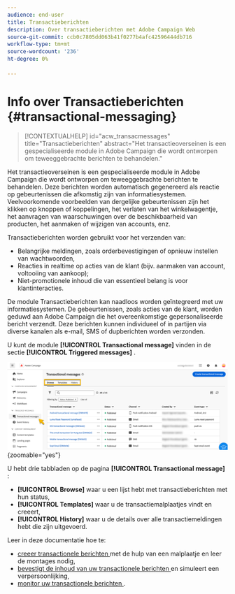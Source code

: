```yaml
---
audience: end-user
title: Transactieberichten
description: Over transactieberichten met Adobe Campaign Web
source-git-commit: ccb0c7805dd063b41f0277b4afc42596444db716
workflow-type: tm+mt
source-wordcount: '236'
ht-degree: 0%

---
```


# Info over Transactieberichten {#transactional-messaging}

>[!CONTEXTUALHELP]
>id="acw_transacmessages"
>title="Transactieberichten"
>abstract="Het transactieoverseinen is een gespecialiseerde module in Adobe Campaign die wordt ontworpen om teweeggebrachte berichten te behandelen."

<!-- >>[!CONTEXTUALHELP]
>id="acw_transacmessages_exclusionlogs"
>title="Transactional messaging exclusion logs"
>abstract="Transactional messaging exclusion logs" -->


Het transactieoverseinen is een gespecialiseerde module in Adobe Campaign die wordt ontworpen om teweeggebrachte berichten te behandelen. Deze berichten worden automatisch gegenereerd als reactie op gebeurtenissen die afkomstig zijn van informatiesystemen. Veelvoorkomende voorbeelden van dergelijke gebeurtenissen zijn het klikken op knoppen of koppelingen, het verlaten van het winkelwagentje, het aanvragen van waarschuwingen over de beschikbaarheid van producten, het aanmaken of wijzigen van accounts, enz.

Transactieberichten worden gebruikt voor het verzenden van:

* Belangrijke meldingen, zoals orderbevestigingen of opnieuw instellen van wachtwoorden,
* Reacties in realtime op acties van de klant (bijv. aanmaken van account, voltooiing van aankoop);
* Niet-promotionele inhoud die van essentieel belang is voor klantinteracties.

De module Transactieberichten kan naadloos worden geïntegreerd met uw informatiesystemen. De gebeurtenissen, zoals acties van de klant, worden geduwd aan Adobe Campaign die het overeenkomstige gepersonaliseerde bericht verzendt. Deze berichten kunnen individueel of in partijen via diverse kanalen als e-mail, SMS of dupberichten worden verzonden.

U kunt de module **[!UICONTROL Transactional message]** vinden in de sectie **[!UICONTROL Triggered messages]** .

![](assets/transactional.png){zoomable="yes"}

U hebt drie tabbladen op de pagina **[!UICONTROL Transactional message]** :

* **[!UICONTROL Browse]** waar u een lijst hebt met transactieberichten met hun status,
* **[!UICONTROL Templates]** waar u de transactiemalplaatjes vindt en creeert,
* **[!UICONTROL History]** waar u de details over alle transactiemeldingen hebt die zijn uitgevoerd.

Leer in deze documentatie hoe te:

* [ creeer transactionele berichten ](create-transactional.md) met de hulp van een malplaatje en leer de montages nodig,
* [ bevestigt de inhoud van uw transactionele berichten ](validate-transactional.md) en simuleert een verpersoonlijking,
* [ monitor uw transactionele berichten ](monitor-transactional.md).
